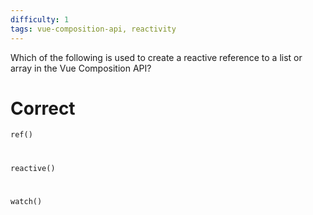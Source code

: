```yaml
---
difficulty: 1
tags: vue-composition-api, reactivity
---
```


Which of the following is used to create a reactive reference to a list or array in the Vue Composition API?

# Correct

`ref()`

#

`reactive()`

#

`watch()`